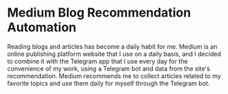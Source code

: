 # Medium Blog Recommendation Automation
Reading blogs and articles has become a daily habit for me. Medium is an online publishing platform website that I use on a daily basis, and I decided to combine it with the Telegram app that I use every day for the convenience of my work, using a Telegram bot and data from the site's recommendation. Medium recommends me to collect articles related to my favorite topics and use them daily for myself through the Telegram bot.
